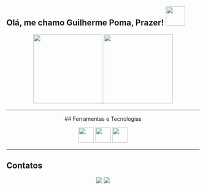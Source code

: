 <p align="center">
  <h2>Olá, me chamo Guilherme Poma, Prazer! <img src="https://media1.giphy.com/media/v1.Y2lkPTc5MGI3NjExaWw0dnk2bGluNnI4eDllajg5b3ZlbW12M2t1ZGY1M2ljZHFncjVodCZlcD12MV9pbnRlcm5hbF9naWZfYnlfaWQmY3Q9Zw/boYxZ1fa72kcgr70sN/giphy.gif" width="50"></h2>
</p>

<p align="center">
  <a href="https://github.com/Guilhermepoma">
    <img height="180em" src="https://github-readme-stats.vercel.app/api/top-langs/?username=GuilhermePoma&layout=compact&theme=monokai&show_icons=true" />
    <img loading="lazy" height="180em" src="https://github-readme-stats.vercel.app/api?username=GuilhermePoma&show_icons=true&theme=dracula&include_all_commits=true&count_private=true"/>
  </a>
</p>

---

<p align="center"> ## Ferramentas e Tecnologias </p>

<p align="center">
  <img src="https://cdn.jsdelivr.net/gh/devicons/devicon/icons/html5/html5-original.svg" width="40" height="40" />
  <img src="https://cdn.jsdelivr.net/gh/devicons/devicon/icons/css3/css3-original.svg" width="40" height="40" />
  <img src="https://cdn.jsdelivr.net/gh/devicons/devicon/icons/python/python-original.svg" width="40" height="40"/>
</p>

---

## Contatos

<p align="center">
  <a href="https://www.instagram.com/poma_gui" target="_blank"><img loading="lazy" src="https://img.shields.io/badge/-Instagram-%23E4405F?style=for-the-badge&logo=instagram&logoColor=white" target="_blank"></a>
  <a href="mailto:guilhermepomacercena@gmail.com"><img loading="lazy" src="https://img.shields.io/badge/Gmail-D14836?style=for-the-badge&logo=gmail&logoColor=white" target="_blank"></a>
</p>

